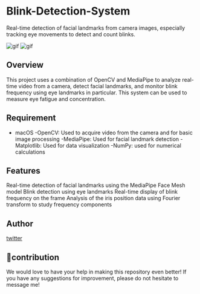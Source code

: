 # Blink-Detection-System

Real-time detection of facial landmarks from camera images, especially tracking eye movements to detect and count blinks.

![gif](https://github.com/s0ma0000/Blink-Detection-System/edit/main/)
![gif](https://github.com/s0ma0000/Blink-Detection-System/edit/main/)


## Overview

This project uses a combination of OpenCV and MediaPipe to analyze real-time video from a camera, detect facial landmarks, and monitor blink frequency using eye landmarks in particular. This system can be used to measure eye fatigue and concentration.

## Requirement

- macOS
-OpenCV: Used to acquire video from the camera and for basic image processing
-MediaPipe: Used for facial landmark detection
-Matplotlib: Used for data visualization
-NumPy: used for numerical calculations

## Features

Real-time detection of facial landmarks using the MediaPipe Face Mesh model
Blink detection using eye landmarks
Real-time display of blink frequency on the frame
Analysis of the iris position data using Fourier transform to study frequency components

## Author

[twitter](https://twitter.com/kakedasiseinen)

## 🐶contribution

We would love to have your help in making this repository even better! If you have any suggestions for improvement, please do not hesitate to message me!

